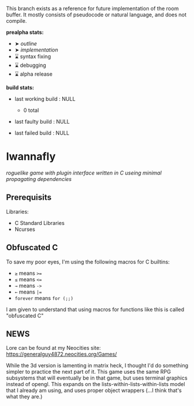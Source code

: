 This branch exists as a reference for future implementation of the room buffer. It mostly consists of pseudocode or natural language, and does not compile.

**prealpha stats:**
- ➤ *outline*
- ➤ *implementation*
- ⌛ syntax fixing
- ⌛ debugging
- ⌛ alpha release

**build stats:**
- last working build : NULL
	- 0 total

- last faulty build : NULL
- last failed build : NULL

Iwannafly
=========
*roguelike game with plugin interface written in C useing minimal propagating dependencies*

Prerequisits
------------

Libraries:

- C Standard Libraries
- Ncurses

Obfuscated C
------------

To save my poor eyes, I'm using the following macros for C builtins:

- <CODE>≥</CODE> means <CODE>\>=</CODE>
- <CODE>≤</CODE> means <CODE>\<=</CODE>
- <CODE>→</CODE> means <CODE>-\></CODE>
- <CODE>←</CODE> means <CODE>|=</CODE>
- <CODE>forever</CODE> means <CODE>for (;;)</CODE>

I am given to understand that using macros for functions like this
is called "obfuscated C"

NEWS
----

Lore can be found at my Neocities site: https://generalguy4872.neocities.org/Games/

While the 3d version is lamenting in matrix heck, I thought I'd do something simpler to practice the next part of it. This game uses the same RPG subsystems that will eventually be in that game, but uses terminal graphics instead of opengl. This expands on the lists-within-lists-within-lists model that I already am using, and uses proper object wrappers (...I think that's what they are.)
